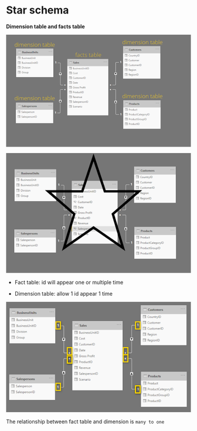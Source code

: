 # Star schema

**Dimension table and facts table**

![cap](./cap.png)

![cap3](./cap3.png)

- Fact table: id will appear one or multiple time

- Dimension table: allow 1 id appear 1 time

![cap2](./cap2.png)

The relationship between fact table and dimension is `many to one`
